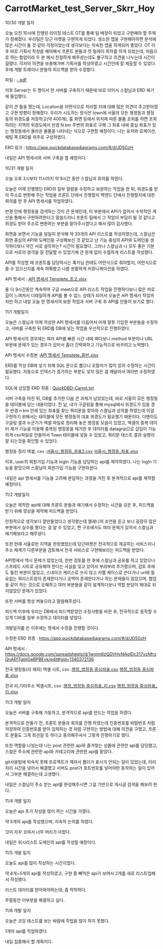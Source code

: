 # CarrotMarket_test_Server_Skrr_Hoy

10/30 개발 일지

오늘 오전 10시에 진행된 라이징 테스트 OT를 통해 팀 배정이 되었고 구현해야 할 주제가 정해졌다. 우리팀은 당근 마켓을 구현하게 되었다.
생소한 앱을 구현해야하면 분석에 많은 시간이 들 것 같아 걱정이었는데 생각보다는 익숙한 앱을 하게되어 좋았다.
OT 이후 바로 기획서 작성을 해야해서 프론트 분들과 첫 릴레이 회의를 하게 되었는데, 처음으로 하는 협업이라 두 분 께서 친절하게 해주셨는데도 불구하고 의견을 나누는데 시간이 걸렸다.
각자의 의견을 보충해가며 기획서를 작성하였고 시간안에 잘 제출할 수 있었다. 후에 개발 트레이너 분들의 피드백을 받아 수정했다.

파일 : [-.pdf](https://github.com/mock-rc2/CarrotMarket_test_Server_Skrr_Hoy/files/7446724/-.pdf)

이후 Server는 두 명이서 한 서버를 구축하기 때문에 바로 이어서 스컬님과 ERD 짜기에 돌입했다.

같이 큰 틀을 짰는데, Location을 어떤식으로 처리할 지에 대해 많은 의견이 주고받아졌고 구현 방향이 정해졌다.
우리가 시도하는 방식은 town에 서울의 모든 행정동과 행정동의 위경도를 저장하고(약 400개), 홈 화면 등에서 위치에 따른 물품 조회를 하면 조회하려는 지역의 위경도에서 반경 N km 주변의 좌표르 구해 그 좌표 내에 중심 좌표가 있는 행정동에서 올라온 물품을 나타내는 식으로 구현할 예정이다.
나는 유저와 로케이션, 채팅 쪽 ERD를 위주로 구성하였다.

ERD 링크 : https://app.quickdatabasediagrams.com/#/d/JD5GzH

내일은 API 명세서와 서버 구축을 할 예정이다.


10/31 개발 일지

오늘 오후 2시부터 11시까지 약 9시간 동안 스컬님과 회의를 하였다.

오늘은 어제 진행했던 ERD의 일부 컬럼을 수정하고 보완하는 작업을 한 뒤, 위경도를 받아 주소로 변환해 주는 작업을 프론트 단에서 진행할지 백엔드 단에서 진행할지에 대한 회의를 한 후 API 명세서를 작업하였다.

반경 안에 행정동을 검색하는 것이 큰 문제인데, 이 부분에서 API가 없어서 수학적인 계산을 통해서 구현하려한다고 말씀드리니 프론트 팀에서 그 작업이 부담이 될 것 같다고 위경도 받아 주소로 변환하는 부분을 맡아주시겠다고 해서 많이 감사했다.

화면을 보면서 기능을 일일히 분석해 약 33개의 API 리스트를 작성하였는데, 스컬님은 화면 중심의 API와 도메인을 구성해보신 것 같았고 난 기능 중심의 API와 도메인을 생각하다보니 약간 서로 설득하는? 시간이 필요했다. 그러나 스컬님과 나 모두 좋은 기분으로 서로의 생각을 잘 전달할 수 있었기에 큰 문제 없이 수월하게 리스트를 작성했다.

API를 작성할 때 프론트를 담당하시는 록키님 한테도 어떤식으로 줘야할지, 어떤식으로 쓸 수 있으신지를 계속 여쭤봤고 나름 원활하게 커뮤니케이션을 하였다.

API 명세서 : [API 명세서 Templete_초고.xlsx](https://github.com/mock-rc2/CarrotMarket_test_Server_Skrr_Hoy/files/7449017/API.Templete_.xlsx)


둘 다 9시간동안 계속하여 구글 meet으로 API 리스트 작업을 진행하다보니 많은 피로감이 느껴져서 디테일하게 API를 볼 수 없느 상태가 되어서 오늘은 API 명세서 작업까지만 하고 내일 오늘 한 명세서의 보완 작업과 서버 구축 후 API를 만들어 보기로 했다.



11/1 개발일지

오늘은 스컬님과 어제 작성한 API 명세서를 다듬어서 어제 잘못 기입한 부분들을 수정하고, 서버를 구축한 뒤 ERD를 DB에 넣는 작업을 우선적으로 진행하였다.

API 명세서의 경우에는 여러 API를 빠른 시간 내에 짜다보니 method 부분이나 URL 부분에 문제가 있는 경우가 있어서 좀더 간략화하고 기능적으로 바꾸려고 노력했다.


API 명세서 수정본 :[API 명세서 Templete_중반.xlsx](https://github.com/mock-rc2/CarrotMarket_test_Server_Skrr_Hoy/files/7454040/API.Templete_.xlsx)

ERD를 막상 DB에 넣기 위해 SQL 문으로 뽑으니 오탈자가 많이 있어 수정하는 시간이 필요했다. 자동으로 인덱스가 증가하는 부분도 넣지 않은 걸 깨달아서 여러번 수정하였다.

SQL에 삽입할 ERD 최종 : [QuickDBD-Carrot.txt](https://github.com/mock-rc2/CarrotMarket_test_Server_Skrr_Hoy/files/7454064/QuickDBD-Carrot.txt)


서버 구축을 마친 뒤, DB를 추가한 다음 큰 과제가 남았었는데, 바로 서울의 모든 행정동을 테이블에 담는 내용이었다. 전 날, 내가 구글링을 통해 mysql에서 위경도가 있을 경우 반경 n km 안에 있는 좌표를 찾는 쿼리문을 찾아와 스컬님과 상의를 하였는데 이걸 구현하기 위해서는 테이블에 모든 행정동의 대표 위경도가 필요했기 때문이다. 다행이도 구글링 결과 누군가가 엑셀 파일로 정리해 놓은 행정동 모음이 있었고, 엑셀의 중복 데이터 제거 기능을 이용해 중복된 행정동을 제거한 후 데이터를 datagrip으로 삽입이 가능하게 csv파일로 만들어서 Town 테이블에 넣을 수 있었고, 쿼리문 테스트 결과 실행이 잘 되는것을 확인할 수 있었다.

행정동 정리 엑셀, csv :[서울시_행정동_좌표2.csv](https://github.com/mock-rc2/CarrotMarket_test_Server_Skrr_Hoy/files/7454051/_._.2.csv)
[서울시_행정동_좌표.xlsx](https://github.com/mock-rc2/CarrotMarket_test_Server_Skrr_Hoy/files/7454053/_._.xlsx)


이후, user의 회원가입 기능과 logIn 기능을 담당하는 api를 제작하였다. 나는 logIn 기능을 맡았으며 스컬님이 회원가입 기능을 구현하셨다.

내일은 api 명세서를 기능을 고려해 분담하는 과정을 거친 후 본격적으로 api를 제작할 예정이다.

11/2 개발일지

오늘은 제작한 api에 대해 프론트 분들과 얘기해서 수정하는 시간을 갖은 후, 피드백을 받기 위해 영상을 제작해 피드백을 받았다.

안정적으로 생각보다 잘만들었다고 생각했는데 엘레나의 조언을 듣고 보니 굉장히 많은 부분에서 실수를 했다는 걸 알 수 있었고, 짠 구조에서도 여러 문제가 있어서 스컬님과 얘기해보라고 해주셨다.

또한 현재 서울로만 지역을 한정했었는데 당근마켓은 전국적으로 제공하는 서비스이니 주소 체계가 다른부분을 검토해서 전국 서비스로 구현해보라는 피드백을 받았다.

API명세서 역시 문제가 많았는데, 한번 검토를 한 후에 스컬님과 공유를 하고 있었으나 스프레드 시트로 공유해야 한다는 사실을 잊고 있어서 부랴부랴 추가했으며, 검토 후에도 틀린 부분이 많았고, 스네이크 케이스로 쓰지 않고 카멜 케이스로 쓴다거나 url에 필요없는 쿼리스트링이 존재한다거나 공백이 존재한다거나 하는 문제들이 많았으며, 협업을 같이 하는 것으로 오해하고 여러 부분들을 같이 설계하다보니 역할 분담이 제대로 되지않았던 문제가 있었다.

또한 서버를 항상 켜놓으라고 말씀해주셨다.

피드백 이후에 우리는 DB에서 피드백받았던 수정사항을 바꾼 후, 전국적으로 동작할 수 있게 디비를 일부 수정하고 데이터를 넣었다.

개발일지를 쓴 이후에는 명세서 수정을 진행할 것이다.

수정한 ERD 최종 : https://app.quickdatabasediagrams.com/#/d/JD5GzH

API 명세서 : https://docs.google.com/spreadsheets/d/1wmm6zQDVHvNAgIDc217vzNfrzQnAEfTgeliGeBPBEvk/edit#gid=1340372136

전국 행정동(리 제외) 엑셀 시트, csv :[행정_법정동 중심좌표.csv](https://github.com/mock-rc2/CarrotMarket_test_Server_Skrr_Hoy/files/7461695/_.csv)
[행정_법정동 중심좌표.xlsx](https://github.com/mock-rc2/CarrotMarket_test_Server_Skrr_Hoy/files/7461696/_.xlsx)


전국 리,기타주소 엑셀시트, csv :[행정_법정동 중심좌표_리.csv](https://github.com/mock-rc2/CarrotMarket_test_Server_Skrr_Hoy/files/7461679/_._.csv)
[행정_법정동 중심좌표_리.xlsx](https://github.com/mock-rc2/CarrotMarket_test_Server_Skrr_Hoy/files/7461686/_._.xlsx)

11/3 개발 일지

오늘은 서버를 구축해 가동하고, 본격적으로 api를 만드는 작업을 하였다.

본격적으로 만들기 전, 프론트 분들과 회의를 진행 하였는데 인증번호를 비밀번호 처럼 저장하여 인증번호를 받아 입력하는 것 처럼 구현하는 방법에 대해 의견을 구했고, 프론트 분들도 그게 최선일 듯 하다고 동의해주셔서 그렇게 진행하기로 했다.

또한 역할을 나눴는데 나는 post 관련한 api와 즐겨찾는 상품에 관련한 api를 담당했고, 스컬은 주소에 관련한 api와 카테고리에 관련한 api를 맡았다.

git사용법에 익숙치 못해 프로젝트가 깨져서 폴더가 표시가 안되는 일이 있었는데, 이리저리 시간을 넣어서 해결했고 서버도 post가 포트번호를 넣어야만 동작하는 일이 있어서 그부분 해결하는데 고생했다.

내일은 스컬님이 주소 받는 api를 완성해주시면 그걸 기반으로 게시글 검색을 해보려 한다.


11/4 개발 일지

오늘은 api 추가 작성을 많이 하는 시간을 가졌다.

약 5개의 api를 작성했으며, 지속적 논의를 하였다.

깃이 자꾸 꼬여서 너무 머리가 아팠다.

내일은 위시리스트 도메인의 api를 작성할 예정이다.

11/5 개발 일지

오늘도 api를 많이 작성하는 시간이었다.

약 4개~5개의 api를 작성하였고, 구현 중 빼먹은 api가 보여서 2개를 새로 리스트업해서 작성했다.

리스트 데이터를 받아와야하는데, 좀 막막하다.

주말동안 이부분을 해결하고 싶다.

11/6 개발 일지

오늘은 코딩 테스트를 보는 바람에 작업을 많이 하지 못했다.

1개의 api를 작업하였다.

내일 집중해서 할 계획이다.
